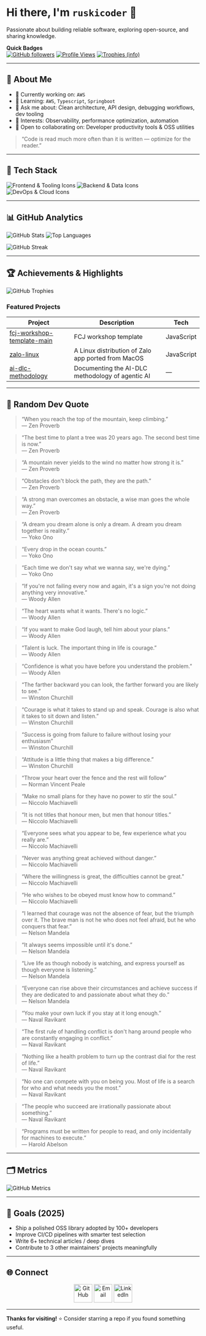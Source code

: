 
<!-- Profile README for ruskicoder -->
<!-- Tip: This README renders on your GitHub profile if the repo name matches your username. -->

# Hi there, I'm `ruskicoder` 👋

Passionate about building reliable software, exploring open-source, and sharing knowledge.

<!-- Optional Banner Image Example -->
<!-- ![Banner showing coding themes](assets/img/banner.png) -->

**Quick Badges**  
[![GitHub followers](https://img.shields.io/github/followers/ruskicoder?style=for-the-badge&label=Followers)](https://github.com/ruskicoder?tab=followers)
[![Profile Views](https://komarev.com/ghpvc/?username=ruskicoder&style=for-the-badge)](https://github.com/ruskicoder)
[![Trophies (info)](https://img.shields.io/badge/Trophies-Explore-blue?style=for-the-badge)](https://github.com/ryo-ma/github-profile-trophy)
<!-- Add any CI badge or release badge here later -->

---

## 🚀 About Me

- 🔭 Currently working on: `AWS`
- 🌱 Learning: `AWS`, `Typescript`, `Springboot`
- 💬 Ask me about: Clean architecture, API design, debugging workflows, dev tooling
- 🧪 Interests: Observability, performance optimization, automation
- 🤝 Open to collaborating on: Developer productivity tools & OSS utilities

> “Code is read much more often than it is written — optimize for the reader.”

---

## 🧰 Tech Stack

<!-- Skill Icons (Replace / prune as needed) -->
![Frontend & Tooling Icons](https://skillicons.dev/icons?i=ts,js,nodejs,react,html,css)
![Backend & Data Icons](https://skillicons.dev/icons?i=java,spring,c,lua)
![DevOps & Cloud Icons](https://skillicons.dev/icons?i=docker,kubernetes,aws,linux,git,github)


<!-- If an icon is missing, grab one from simpleicons.org and embed manually -->

---

## 📊 GitHub Analytics

<!-- GitHub Readme Stats (You can tweak themes) -->
![GitHub Stats](https://github-readme-stats.vercel.app/api?username=ruskicoder&show_icons=true&theme=tokyonight&hide_border=true)
![Top Languages](https://github-readme-stats.vercel.app/api/top-langs/?username=ruskicoder&layout=compact&theme=tokyonight&hide_border=true)

<picture>
	<!-- Light mode (optional theme swap) -->
	<source media="(prefers-color-scheme: light)" srcset="https://streak-stats.demolab.com?user=ruskicoder&theme=default&hide_border=true" />
	<!-- Dark mode -->
	<source media="(prefers-color-scheme: dark)" srcset="https://streak-stats.demolab.com?user=ruskicoder&theme=tokyonight&hide_border=true" />
	<img alt="GitHub Streak" src="https://streak-stats.demolab.com?user=ruskicoder&theme=tokyonight&hide_border=true" />
</picture>



---

## 🏆 Achievements & Highlights

<!-- GitHub Profile Trophy (Optional) -->
![GitHub Trophies](https://github-profile-trophy.vercel.app/?username=ruskicoder&theme=onedark&no-frame=true&no-bg=true&row=1&column=6)

<!-- Optionally list meaningful repos -->
### Featured Projects

<!--START_FEATURED_PROJECTS-->
| Project | Description | Tech |
|---------|-------------|------|
| [fcj-workshop-template-main](https://github.com/ruskicoder/fcj-workshop-template-main) | FCJ workshop template | JavaScript |
| [zalo-linux](https://github.com/ruskicoder/zalo-linux) | A Linux distribution of Zalo app ported from MacOS | JavaScript |
| [ai-dlc-methodology](https://github.com/ruskicoder/ai-dlc-methodology) | Documenting the AI-DLC methodology of agentic AI | — |
<!--END_FEATURED_PROJECTS-->

<!-- The above block is auto-managed. See .github/workflows/update-featured.yml -->
<!-- To refresh manually: `node assets/js/update-featured.js` then commit. Set FEATURED_COUNT env to change number. -->

---

## 💬 Random Dev Quote

<!--STARTS_HERE_QUOTE_CARD-->
> “When you reach the top of the mountain, keep climbing.”  
> — Zen Proverb
<!--ENDS_HERE_QUOTE_CARD-->

<!--STARTS_HERE_QUOTE_CARD-->
> “The best time to plant a tree was 20 years ago. The second best time is now.”  
> — Zen Proverb
<!--ENDS_HERE_QUOTE_CARD-->

<!--STARTS_HERE_QUOTE_CARD-->
> “A mountain never yields to the wind no matter how strong it is.”  
> — Zen Proverb
<!--ENDS_HERE_QUOTE_CARD-->

<!--STARTS_HERE_QUOTE_CARD-->
> “Obstacles don't block the path, they are the path.”  
> — Zen Proverb
<!--ENDS_HERE_QUOTE_CARD-->

<!--STARTS_HERE_QUOTE_CARD-->
> “A strong man overcomes an obstacle, a wise man goes the whole way.”  
> — Zen Proverb
<!--ENDS_HERE_QUOTE_CARD-->

<!--STARTS_HERE_QUOTE_CARD-->
> “A dream you dream alone is only a dream. A dream you dream together is reality.”  
> — Yoko Ono
<!--ENDS_HERE_QUOTE_CARD-->

<!--STARTS_HERE_QUOTE_CARD-->
> “Every drop in the ocean counts.”  
> — Yoko Ono
<!--ENDS_HERE_QUOTE_CARD-->

<!--STARTS_HERE_QUOTE_CARD-->
> “Each time we don't say what we wanna say, we're dying.”  
> — Yoko Ono
<!--ENDS_HERE_QUOTE_CARD-->

<!--STARTS_HERE_QUOTE_CARD-->
> “If you're not failing every now and again, it's a sign you're not doing anything very innovative.”  
> — Woody Allen
<!--ENDS_HERE_QUOTE_CARD-->

<!--STARTS_HERE_QUOTE_CARD-->
> “The heart wants what it wants. There's no logic.”  
> — Woody Allen
<!--ENDS_HERE_QUOTE_CARD-->

<!--STARTS_HERE_QUOTE_CARD-->
> “If you want to make God laugh, tell him about your plans.”  
> — Woody Allen
<!--ENDS_HERE_QUOTE_CARD-->

<!--STARTS_HERE_QUOTE_CARD-->
> “Talent is luck. The important thing in life is courage.”  
> — Woody Allen
<!--ENDS_HERE_QUOTE_CARD-->

<!--STARTS_HERE_QUOTE_CARD-->
> “Confidence is what you have before you understand the problem.”  
> — Woody Allen
<!--ENDS_HERE_QUOTE_CARD-->

<!--STARTS_HERE_QUOTE_CARD-->
> “The farther backward you can look, the farther forward you are likely to see.”  
> — Winston Churchill
<!--ENDS_HERE_QUOTE_CARD-->

<!--STARTS_HERE_QUOTE_CARD-->
> “Courage is what it takes to stand up and speak. Courage is also what it takes to sit down and listen.”  
> — Winston Churchill
<!--ENDS_HERE_QUOTE_CARD-->

<!--STARTS_HERE_QUOTE_CARD-->
> “Success is going from failure to failure without losing your enthusiasm”  
> — Winston Churchill
<!--ENDS_HERE_QUOTE_CARD-->

<!--STARTS_HERE_QUOTE_CARD-->
> “Attitude is a little thing that makes a big difference.”  
> — Winston Churchill
<!--ENDS_HERE_QUOTE_CARD-->

<!--STARTS_HERE_QUOTE_CARD-->
> “Throw your heart over the fence and the rest will follow”  
> — Norman Vincent Peale
<!--ENDS_HERE_QUOTE_CARD-->

<!--STARTS_HERE_QUOTE_CARD-->
> “Make no small plans for they have no power to stir the soul.”  
> — Niccolo Machiavelli
<!--ENDS_HERE_QUOTE_CARD-->

<!--STARTS_HERE_QUOTE_CARD-->
> “It is not titles that honour men, but men that honour titles.”  
> — Niccolo Machiavelli
<!--ENDS_HERE_QUOTE_CARD-->

<!--STARTS_HERE_QUOTE_CARD-->
> “Everyone sees what you appear to be, few experience what you really are.”  
> — Niccolo Machiavelli
<!--ENDS_HERE_QUOTE_CARD-->

<!--STARTS_HERE_QUOTE_CARD-->
> “Never was anything great achieved without danger.”  
> — Niccolo Machiavelli
<!--ENDS_HERE_QUOTE_CARD-->

<!--STARTS_HERE_QUOTE_CARD-->
> “Where the willingness is great, the difficulties cannot be great.”  
> — Niccolo Machiavelli
<!--ENDS_HERE_QUOTE_CARD-->

<!--STARTS_HERE_QUOTE_CARD-->
> “He who wishes to be obeyed must know how to command.”  
> — Niccolo Machiavelli
<!--ENDS_HERE_QUOTE_CARD-->

<!--STARTS_HERE_QUOTE_CARD-->
> “I learned that courage was not the absence of fear, but the triumph over it. The brave man is not he who does not feel afraid, but he who conquers that fear.”  
> — Nelson Mandela
<!--ENDS_HERE_QUOTE_CARD-->

<!--STARTS_HERE_QUOTE_CARD-->
> “It always seems impossible until it's done.”  
> — Nelson Mandela
<!--ENDS_HERE_QUOTE_CARD-->

<!--STARTS_HERE_QUOTE_CARD-->
> “Live life as though nobody is watching, and express yourself as though everyone is listening.”  
> — Nelson Mandela
<!--ENDS_HERE_QUOTE_CARD-->

<!--STARTS_HERE_QUOTE_CARD-->
> “Everyone can rise above their circumstances and achieve success if they are dedicated to and passionate about what they do.”  
> — Nelson Mandela
<!--ENDS_HERE_QUOTE_CARD-->

<!--STARTS_HERE_QUOTE_CARD-->
> “You make your own luck if you stay at it long enough.”  
> — Naval Ravikant
<!--ENDS_HERE_QUOTE_CARD-->

<!--STARTS_HERE_QUOTE_CARD-->
> “The first rule of handling conflict is don't hang around people who are constantly engaging in conflict.”  
> — Naval Ravikant
<!--ENDS_HERE_QUOTE_CARD-->

<!--STARTS_HERE_QUOTE_CARD-->
> “Nothing like a health problem to turn up the contrast dial for the rest of life.”  
> — Naval Ravikant
<!--ENDS_HERE_QUOTE_CARD-->

<!--STARTS_HERE_QUOTE_CARD-->
> “No one can compete with you on being you. Most of life is a search for who and what needs you the most.”  
> — Naval Ravikant
<!--ENDS_HERE_QUOTE_CARD-->

<!--STARTS_HERE_QUOTE_CARD-->
> “The people who succeed are irrationally passionate about something.”  
> — Naval Ravikant
<!--ENDS_HERE_QUOTE_CARD-->

<!-- Daily quote auto-updated by .github/workflows/update-quote.yml (runs at 00:00 UTC / 07:00 Asia-Bangkok). -->
<!-- To force an update manually: `node assets/js/update-quote.js` and commit. -->

<!--STARTS_HERE_QUOTE_CARD-->
> “Programs must be written for people to read, and only incidentally for machines to execute.”  
> — Harold Abelson
<!--ENDS_HERE_QUOTE_CARD-->

---

## 🗂️ Metrics

<!-- Metrics generated locally via GitHub Action (.github/workflows/metrics.yml). -->
![GitHub Metrics](metrics.svg)

<!-- Fallback (uncomment if local SVG missing or during first run)
![GitHub Metrics Live](https://metrics.lecoq.io/ruskicoder?template=classic&config.timezone=Asia%2FBangkok&base=header%2C%20activity%2C%20community%2C%20repositories%2C%20metadata)
-->

<!-- Troubleshooting: If you see 'Internal Server Error' when using the live endpoint:
1. Ensure METRICS_TOKEN is set with sufficient scopes (public_repo is enough for public data).
2. Service may be rate-limited—wait a few minutes or reduce enabled features.
3. Verify workflow run logs for lowlighter/metrics step errors.
4. If local metrics.svg not updating, confirm the bot has write permission and the diff detection didn't skip changes.
-->

---

## 🎯 Goals (2025)

- Ship a polished OSS library adopted by 100+ developers
- Improve CI/CD pipelines with smarter test selection
- Write 6+ technical articles / deep dives
- Contribute to 3 other maintainers' projects meaningfully

---

## 🌐 Connect

<!-- Icon sizes can be adjusted uniformly by changing width attribute -->
<p align="center">
  <a href="https://github.com/ruskicoder" title="GitHub"><img src="assets/img/github.png" alt="GitHub" width="48" /></a>
  <a href="mailto:khoado7577@gmail.com" title="Email"><img src="assets/img/gmail.png" alt="Email" width="48" /></a>
  <a href="https://Linkedin.com/in/đỗ-đăng-khoa-573776308/" title="LinkedIn"><img src="assets/img/linkedin.png" alt="LinkedIn" width="48" /></a>
  
  <!-- Add more icons: X/Twitter, Mastodon, Dev.to, etc. Place assets in assets/img/ -->
</p>

<!-- Markdown fallback / screen reader friendly (kept for accessibility):
- GitHub: https://github.com/ruskicoder
- Email: <add email>
- LinkedIn: https://www.linkedin.com/in/<add-handle>
- Instagram: https://instagram.com/<add-handle>
-->

<!-- Accessibility: Provide descriptive alt text; keep sufficient contrast in icon images. -->

---


**Thanks for visiting!** ⭐ Consider starring a repo if you found something useful.

<!-- END OF PROFILE README -->


